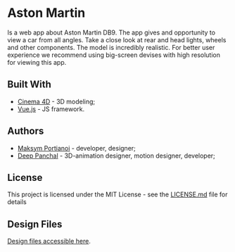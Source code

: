 # Aston Martin

Is a web app about Aston Martin DB9. The app gives and opportunity to view a car from all angles. Take a close look at rear and head lights, wheels and other components. The model is incredibly realistic. For better user experience we recommend using big-screen devises with high resolution for viewing this app.
## Built With

* [Cinema 4D](https://www.maxon.net/en/products/cinema-4d/overview/) - 3D modeling;
* [Vue.js](https://vuejs.org/) - JS framework.

## Authors

* [Maksym Portianoi](https://github.com/portikM) - developer, designer;
* [Deep Panchal](https://github.com/panchaldeep009) - 3D-animation designer, motion designer, developer;

## License

This project is licensed under the MIT License - see the [LICENSE.md](LICENSE.md) file for details

## Design Files

[Design files accessible here](https://drive.google.com/open?id=16c72ulXSYdzRmAK7io7rvUG9sEdFUHU4).
